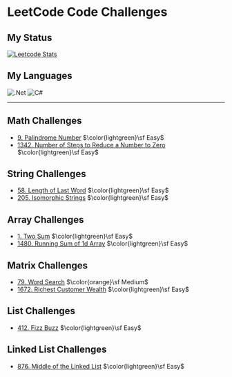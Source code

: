 # LeetCode Code Challenges

## My Status

[![Leetcode Stats](https://leetcard.jacoblin.cool/F4NT0_C0D3?theme=dark&font=Fira%20Code&ext=heatmap)](https://leetcode.com/F4NT0_C0D3/)

## My Languages

![.Net](https://img.shields.io/badge/.NET-5C2D91?style=for-the-badge&logo=.net&logoColor=white)
![C#](https://img.shields.io/badge/c%23-%23239120.svg?style=for-the-badge&color=purple&logo=csharp&logoColor=white)

---

## Math Challenges

- [9. Palindrome Number](My-LeetCode-Solvings/blob/main/9/README.md) $\color{lightgreen}\sf Easy$
- [1342. Number of Steps to Reduce a Number to Zero](My-LeetCode-Solvings/blob/main/1342/README.md) $\color{lightgreen}\sf Easy$ 

## String Challenges

- [58. Length of Last Word](My-LeetCode-Solvings/blob/main/58/README.md) $\color{lightgreen}\sf Easy$
- [205. Isomorphic Strings](My-LeetCode-Solvings/blob/main/205/README.md) $\color{lightgreen}\sf Easy$

## Array Challenges

- [1.  Two Sum](My-LeetCode-Solvings/blob/main/1/README.md) $\color{lightgreen}\sf Easy$
- [1480. Running Sum of 1d Array](My-LeetCode-Solvings/blob/main/1480/README.md) $\color{lightgreen}\sf Easy$

## Matrix Challenges

- [79. Word Search](My-LeetCode-Solvings/blob/main/79/README.md)  $\color{orange}\sf Medium$
- [1672. Richest Customer Wealth](My-LeetCode-Solvings/blob/main/1672/README.md) $\color{lightgreen}\sf Easy$

## List Challenges

- [412. Fizz Buzz](My-LeetCode-Solvings/blob/main/412/README.md)  $\color{lightgreen}\sf Easy$

## Linked List Challenges

- [876. Middle of the Linked List](My-LeetCode-Solvings/blob/main/876/README.md) $\color{lightgreen}\sf Easy$